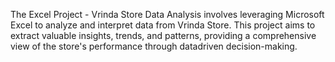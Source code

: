 The Excel Project - Vrinda Store Data Analysis involves leveraging Microsoft Excel to analyze and interpret data from Vrinda Store. 
This project aims to extract valuable insights, trends, and patterns, providing a comprehensive view of the store's performance through datadriven decision-making.

